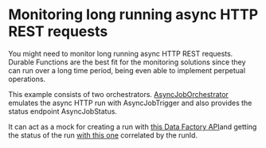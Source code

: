 # Monitoring long running async HTTP REST requests
You might need to monitor long running async HTTP REST requests. Durable Functions are the best fit for the monitoring solutions since they can run over a long time period, being even able to implement perpetual operations.   

This example consists of two orchestrators.
 [AsyncJobOrchestrator](AsyncJob.cs) emulates the async HTTP run with AsyncJobTrigger and also provides the status endpoint AsyncJobStatus.

It can act as a mock for creating a run with [this Data Factory API](https://learn.microsoft.com/en-us/rest/api/datafactory/pipelines/create-run?tabs=HTTP#pipelines_createrun)and getting the status of the run [with this one](https://learn.microsoft.com/en-us/rest/api/datafactory/pipeline-runs/get?tabs=HTTP#pipelineruns_get) correlated by the runId.
  

